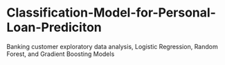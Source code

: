 # Classification-Model-for-Personal-Loan-Prediciton
Banking customer exploratory data analysis, Logistic Regression, Random Forest, and Gradient Boosting Models
